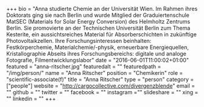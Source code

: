 +++
bio = "Anna studierte Chemie an der Universität Wien. Im Rahmen ihres Doktorats ging sie nach Berlin und wurde Mitglied der Graduiertenschule MatSEC (Materials for Solar Energy Conversion) des Helmholtz Zentrums Berlin. Sie promovierte an der Technischen Universität Berlin zum Thema Kesterite, ein aussichtsreiches Material für Absorberschichten in zukünftige Photovoltaikzellen. Ihre Forschungsinteressen beinhalten: Festkörperchemie, Materialchemie/-physik, erneuerbare Energiequellen, Kristallographie Abseits ihres Forschungsbereichs: digitale und analoge Fotografie, Filmentwicklungslabor"
date = "2016-06-01T11:00:02+01:00"
featured = "anna-ritscher.jpg"
featuredalt = ""
featuredpath = "/img/person/"
name = "Anna Ritscher"
position = "Chemikerin"
role = "scientific-associate(f)"
title = "Anna Ritscher"
type = "person"
category = ["people"]
website = "http://cargocollective.com/divergenzblende"
email = ""
github = ""
twitter = ""
facebook = ""
instagram =""
slideshare = ""
xing = ""
linkedin = ""
+++
